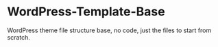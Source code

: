 WordPress-Template-Base
=======================

WordPress theme file structure base, no code, just the files to start from scratch.